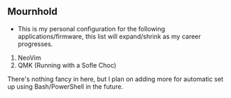 ## Mournhold

- This is my personal configuration for the following applications/firmware, this list will expand/shrink as my career progresses.

1. NeoVim
1. QMK (Running with a Sofle Choc)

There's nothing fancy in here, but I plan on adding more for automatic set up using Bash/PowerShell in the future.

